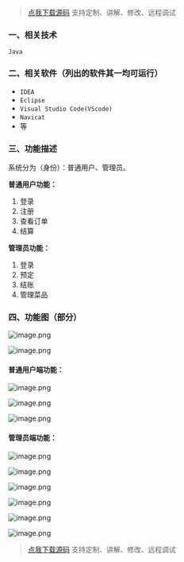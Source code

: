 > [点我下载源码](https://www.notmaker.com)
> 支持定制、讲解、修改、远程调试
### 一、相关技术
`Java`

### 二、相关软件（列出的软件其一均可运行）
- `IDEA`
- `Eclipse`
- `Visual Studio Code(VScode)`
- `Navicat`
- 等

### 三、功能描述
系统分为（身份）：普通用户、管理员。

**普通用户功能：**
1. 登录
2. 注册
3. 查看订单
4. 结算


**管理员功能：**
1. 登录
2. 预定
3. 结账
4. 管理菜品

### 四、功能图（部分）
![image.png](https://img-blog.csdnimg.cn/img_convert/d60ac7b6ba948196c17467a32a8f0144.png)

![image.png](https://img-blog.csdnimg.cn/img_convert/580e42adcf01fc8fd571e25693eb5dcd.png)
#### 普通用户端功能：
![image.png](https://img-blog.csdnimg.cn/img_convert/313743a9187390f8e3deefa01d389871.png)

![image.png](https://img-blog.csdnimg.cn/img_convert/63669cbd7aa0239c9ed9e45c9bc56dda.png)

![image.png](https://img-blog.csdnimg.cn/img_convert/7dc556680f2420bb8e9c7f5f4a92095d.png)

#### 管理员端功能：
![image.png](https://img-blog.csdnimg.cn/img_convert/c3ab05d4eb8a28bdbe19d0ec657eecdd.png)

![image.png](https://img-blog.csdnimg.cn/img_convert/0d9a8387811a83ec1103e2e9279d02d3.png)

![image.png](https://img-blog.csdnimg.cn/img_convert/ee148d2dc9bf899b6f664a1762dbac03.png)

![image.png](https://img-blog.csdnimg.cn/img_convert/5adf8650fb3d9f5d34124090a80790b7.png)

![image.png](https://img-blog.csdnimg.cn/img_convert/50b2e5fca81d12e07ddce643bfd6df0b.png)

![image.png](https://img-blog.csdnimg.cn/img_convert/84bf33bab43d9438ab42e6c7dbcbebf2.png)

> [点我下载源码](https://www.notmaker.com)
> 支持定制、讲解、修改、远程调试
